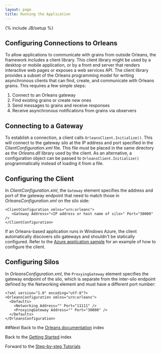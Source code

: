 ```yaml
---
layout: page
title: Running the Application
---
```

{% include JB/setup %}

## Configuring Connections to Orleans

To allow applications to communicate with grains from outside Orleans, the framework includes a client library. 
This client library might be used by a desktop or mobile application, or by a front end server that renders interactive web pages or exposes a web services API. 
The client library provides a subset of the Orleans programming model for writing asynchronous clients that can find, create, and communicate with Orleans grains. This requires a few simple steps:

1. Connect to an Orleans gateway 
2. Find existing grains or create new ones 
3. Send messages to grains and receive responses 
4. Receive asynchronous notifications from grains via observers 

## Connecting to a Gateway

To establish a connection, a client calls `OrleansClient.Initialize()`. 
This will connect to the gateway silo at the IP address and port specified in the _ClientConfiguration.xml_ file. 
This file must be placed in the same directory as the _Orleans.dll_ library used by the client. 
As an alternative, a configuration object can be passed to `OrleansClient.Initialize()` programmatically instead of loading it from a file.

## Configuring the Client

In _ClientConfiguration.xml_, the `Gateway` element specifies the address and port of the gateway endpoint that need to match those in _OrleansConfiguration.xml_ on the silo side:

    <ClientConfiguration xmlns="urn:orleans">
       <Gateway Address="<IP address or host name of silo>" Port="30000" />
    </ClientConfiguration>

If an Orleans-based application runs in Windows Azure, the client automatically discovers silo gateways and shouldn't be statically configured. 
Refer to the [Azure application sample](../Samples-Overview/Azure-Web-Sample) for an example of how to configure the client.

## Configuring Silos

In _OrleansConfiguration.xml_, the `ProxyingGateway` element specifies the gateway endpoint of the silo, which is separate from the inter-silo endpoint defined by the Networking element and must have a different port number:

    <?xml version="1.0" encoding="utf-8"?>
    <OrleansConfiguration xmlns="urn:orleans">
      <Defaults>
        <Networking Address="" Port="11111" />
        <ProxyingGateway Address="" Port="30000" />
      </Defaults>
    </OrleansConfiguration>

##Next
Back to the [Orleans documentation](../) index

Back to the [Getting Started](./) index

Forward to the [Step-by-step Tutorials](../Step-by-step-Tutorials)
